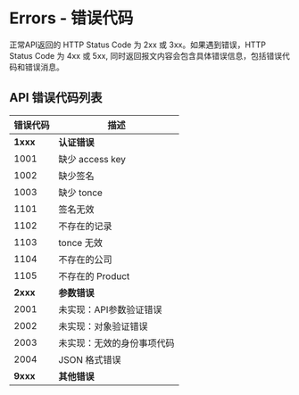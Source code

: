 #  Errors - 错误代码 

正常API返回的 HTTP Status Code 为 2xx 或 3xx。如果遇到错误，HTTP Status Code 为 4xx 或 5xx,
同时返回报文内容会包含具体错误信息，包括错误代码和错误消息。

## API 错误代码列表

错误代码 | 描述
-------- | -------
**1xxx** | **认证错误**
1001     | 缺少 access key
1002     | 缺少签名
1003     | 缺少 tonce
1101     | 签名无效
1102     | 不存在的记录
1103     | tonce 无效
1104     | 不存在的公司
1105     | 不存在的 Product
**2xxx** | **参数错误**
2001     | 未实现：API参数验证错误
2002     | 未实现：对象验证错误
2003     | 未实现：无效的身份事项代码
2004     | JSON 格式错误
**9xxx** | **其他错误**
